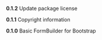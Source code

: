 **0.1.2**
Update package license

**0.1.1**
Copyright information

**0.1.0**
Basic FormBuilder for Bootstrap
